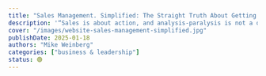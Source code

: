 ```yaml
---
title: "Sales Management. Simplified: The Straight Truth About Getting Exceptional Results from Your Sales Team"
description: '“Sales is about action, and analysis-paralysis is not a quality that tends to produce new business development success.”'
cover: "/images/website-sales-management-simplified.jpg"
publishDate: 2025-01-18
authors: "Mike Weinberg"
categories: ["business & leadership"]
status: 🟢
---
```

